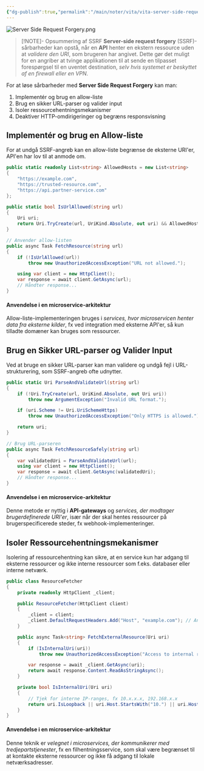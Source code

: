 ```yaml
---
{"dg-publish":true,"permalink":"/main/noter/vita/vita-server-side-request-forgery/","created":"2024-11-11T08:46:27.958+01:00"}
---
```


![Server Side Request Forgery.png](/img/user/Server%20Side%20Request%20Forgery.png)
> [!NOTE]- Opsummering af SSRF
> **Server-side request forgery** (SSRF)-sårbarheder kan opstå, når en **API** henter en ekstern ressource uden at *validere den URI*, som brugeren har angivet. Dette gør det muligt for en angriber at tvinge applikationen til at sende en tilpasset forespørgsel til en uventet destination, *selv hvis systemet er beskyttet af en firewall eller en VPN*.


For at løse sårbarheder med **Server Side Request Forgery** kan man:
1. Implementér og brug en allow-liste
2. Brug en sikker URL-parser og valider input
3. Isoler ressourcehentningsmekanismer
4. Deaktiver HTTP-omdirigeringer og begræns responsvisning

## Implementér og brug en Allow-liste
For at undgå SSRF-angreb kan en allow-liste begrænse de eksterne URI'er, API'en har lov til at anmode om.
```csharp
public static readonly List<string> AllowedHosts = new List<string>
{
    "https://example.com",
    "https://trusted-resource.com",
    "https://api.partner-service.com"
};

public static bool IsUrlAllowed(string url)
{
    Uri uri;
    return Uri.TryCreate(url, UriKind.Absolute, out uri) && AllowedHosts.Contains(uri.GetLeftPart(UriPartial.Authority));
}

// Anvender allow-listen
public async Task FetchResource(string url)
{
    if (!IsUrlAllowed(url))
        throw new UnauthorizedAccessException("URL not allowed.");

    using var client = new HttpClient();
    var response = await client.GetAsync(url);
    // Håndter response...
}
```
#### Anvendelse i en microservice-arkitektur  
Allow-liste-implementeringen bruges i *services, hvor microservicen henter data fra eksterne kilder*, fx ved integration med eksterne API'er, så kun tilladte domæner kan bruges som ressourcer.
## Brug en Sikker URL-parser og Valider Input
Ved at bruge en sikker URL-parser kan man validere og undgå fejl i URL-strukturering, som SSRF-angreb ofte udnytter.
```csharp
public static Uri ParseAndValidateUrl(string url)
{
    if (!Uri.TryCreate(url, UriKind.Absolute, out Uri uri))
        throw new ArgumentException("Invalid URL format.");

    if (uri.Scheme != Uri.UriSchemeHttps)
        throw new UnauthorizedAccessException("Only HTTPS is allowed.");

    return uri;
}

// Brug URL-parseren
public async Task FetchResourceSafely(string url)
{
    var validatedUri = ParseAndValidateUrl(url);
    using var client = new HttpClient();
    var response = await client.GetAsync(validatedUri);
    // Håndter response...
}
```
#### Anvendelse i en microservice-arkitektur  
Denne metode er nyttig i **API-gateways** og *services, der modtager brugerdefinerede URI'er*, især når der skal hentes ressourcer på brugerspecificerede steder, fx webhook-implementeringer.

## Isoler Ressourcehentningsmekanismer

Isolering af ressourcehentning kan sikre, at en service kun har adgang til eksterne ressourcer og ikke interne ressourcer som f.eks. databaser eller interne netværk.
```csharp
public class ResourceFetcher
{
    private readonly HttpClient _client;

    public ResourceFetcher(HttpClient client)
    {
        _client = client;
        _client.DefaultRequestHeaders.Add("Host", "example.com"); // Angiver kun specifikt domæne
    }

    public async Task<string> FetchExternalResource(Uri uri)
    {
        if (IsInternalUri(uri))
            throw new UnauthorizedAccessException("Access to internal resources is not allowed.");

        var response = await _client.GetAsync(uri);
        return await response.Content.ReadAsStringAsync();
    }

    private bool IsInternalUri(Uri uri)
    {
        // Tjek for interne IP-ranges, fx 10.x.x.x, 192.168.x.x
        return uri.IsLoopback || uri.Host.StartsWith("10.") || uri.Host.StartsWith("192.168");
    }
}
```

#### Anvendelse i en microservice-arkitektur
Denne teknik er *velegnet i microservices, der kommunikerer med tredjepartstjenester*, fx en filhentningsservice, som skal være begrænset til at kontakte eksterne ressourcer og ikke få adgang til lokale netværksadresser.